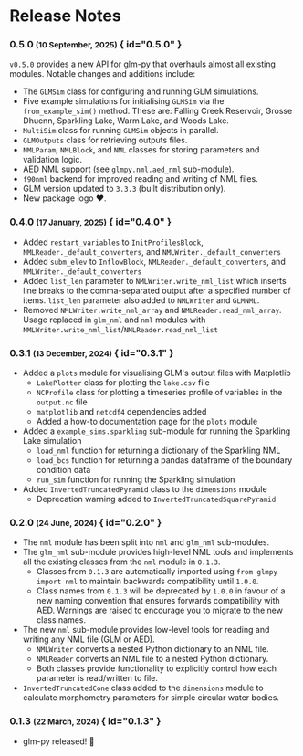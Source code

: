 # Release Notes

### 0.5.0 <small>(10 September, 2025)</small> { id="0.5.0" }

`v0.5.0` provides a new API for glm-py that overhauls almost all existing modules. Notable changes and additions include:

- The `GLMSim` class for configuring and running GLM simulations.
- Five example simulations for initialising `GLMSim` via the `from_example_sim()` method. These are: Falling Creek Reservoir, Grosse Dhuenn, Sparkling Lake, Warm Lake, and Woods Lake.
- `MultiSim` class for running `GLMSim` objects in parallel.
- `GLMOutputs` class for retrieving outputs files.
- `NMLParam`, `NMLBlock`, and `NML` classes for storing parameters and validation logic.
- AED NML support  (see `glmpy.nml.aed_nml` sub-module).
- `f90nml` backend for improved reading and writing of NML files.
- GLM version updated to `3.3.3` (built distribution only).
- New package logo ❤️.

### 0.4.0 <small>(17 January, 2025)</small> { id="0.4.0" }

- Added `restart_variables` to `InitProfilesBlock`, 
`NMLReader._default_converters`, and `NMLWriter._default_converters`
- Added `subm_elev` to `InflowBlock`, 
`NMLReader._default_converters`, and `NMLWriter._default_converters`
- Added `list_len` parameter to `NMLWriter.write_nml_list` which inserts line 
breaks to the comma-separated output after a specified number of items. 
`list_len` parameter also added to `NMLWriter` and `GLMNML`.
- Removed `NMLWriter.write_nml_array` and `NMLReader.read_nml_array`. Usage 
replaced in `glm_nml` and `nml` modules with 
`NMLWriter.write_nml_list`/`NMLReader.read_nml_list`

### 0.3.1 <small>(13 December, 2024)</small> { id="0.3.1" }

- Added a `plots` module for visualising GLM's output files with Matplotlib
  - `LakePlotter` class for plotting the `lake.csv` file
  - `NCProfile` class for plotting a timeseries profile of variables in the 
    `output.nc` file
  - `matplotlib` and `netcdf4` dependencies added
  - Added a how-to documentation page for the `plots` module
- Added a `example_sims.sparkling` sub-module for running the Sparkling Lake
simulation
  - `load_nml` function for returning a dictionary of the Sparkling NML
  - `load_bcs` function for returning a pandas dataframe of the boundary 
  condition data
  - `run_sim` function for running the Sparkling simulation
- Added `InvertedTruncatedPyramid` class to the `dimensions` module
  - Deprecation warning added to `InvertedTruncatedSquarePyramid`

### 0.2.0 <small>(24 June, 2024)</small> { id="0.2.0" }

- The `nml` module has been split into `nml` and `glm_nml` sub-modules.
- The `glm_nml` sub-module provides high-level NML tools and implements all the 
existing classes from the `nml` module in `0.1.3`.
  - Classes from `0.1.3` are automatically imported using 
  `from glmpy import nml` to maintain backwards compatibility until `1.0.0`.
  - Class names from `0.1.3` will be deprecated by `1.0.0` in favour of a new 
  naming convention that ensures forwards compatibility with AED. Warnings are 
  raised to encourage you to migrate to the new class names.
- The new `nml` sub-module provides low-level tools for reading and writing any
NML file (GLM or AED).
  - `NMLWriter` converts a nested Python dictionary to an NML file. 
  - `NMLReader` converts an NML file to a nested Python dictionary. 
  - Both classes provide functionality to explicitly control how each parameter
  is read/written to file.
- `InvertedTruncatedCone` class added to the `dimensions` module to calculate
morphometry parameters for simple circular water bodies.

### 0.1.3 <small>(22 March, 2024)</small> { id="0.1.3" }

- glm-py released! 🚀
